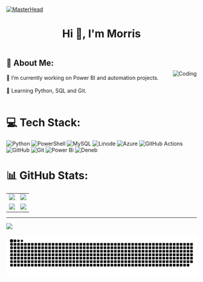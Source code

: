 [![MasterHead](https://camo.githubusercontent.com/3167026abe932fe28cb61a7308549da706bc1a8ee81a3cc3169ea75991d2e3d5/68747470733a2f2f692e6962622e636f2f6b3234343135622f4769746875622d42616e6e65722e676966)](https://github.com/TheMorrisGitHub)

<h1 align="center">Hi 👋, I'm Morris</h1>



<div style="display: flex; justify-content: space-between; align-items: center;">
    <div style="text-align: left">
        <h2>💫 About Me:</h2>
        🚀 I’m currently working on Power BI and automation projects.<br><br>
        🌱 Learning Python, SQL and Git.<br><br>
    </div>
    <div style="text-align: right">
        <img alt="Coding" width="250" src="https://media1.giphy.com/media/v1.Y2lkPTc5MGI3NjExcnIwd2l1cHJqeWh6YnJwNDJ0YTgzY2Y2bGJwenc2cXRsZDFkZTRrOSZlcD12MV9pbnRlcm5hbF9naWZfYnlfaWQmY3Q9Zw/wLNuW1tCKRiPmDV5Y4/giphy.gif">
    </div>
</div>

# 💻 Tech Stack:
![Python](https://img.shields.io/badge/python-3670A0?style=plastic&logo=python&logoColor=ffdd54) 
![PowerShell](https://img.shields.io/badge/PowerShell-%235391FE.svg?style=plastic&logo=powershell&logoColor=white) 
![MySQL](https://img.shields.io/badge/mysql-4479A1.svg?style=plastic&logo=mysql&logoColor=white) 
![Linode](https://img.shields.io/badge/linode-00A95C?style=plastic&logo=linode&logoColor=white) 
![Azure](https://img.shields.io/badge/azure-%230072C6.svg?style=plastic&logo=microsoftazure&logoColor=white) 
![GitHub Actions](https://img.shields.io/badge/github%20actions-%232671E5.svg?style=plastic&logo=githubactions&logoColor=white) 
![GitHub](https://img.shields.io/badge/github-%23121011.svg?style=plastic&logo=github&logoColor=white) 
![Git](https://img.shields.io/badge/git-%23F05033.svg?style=plastic&logo=git&logoColor=white) 
![Power Bi](https://img.shields.io/badge/power_bi-F2C811?style=plastic&logo=powerbi&logoColor=black) 
![Deneb](https://img.shields.io/badge/Deneb-%23FF4500.svg?style=plastic&logo=deneb&logoColor=white)

# 📊 GitHub Stats:
<table>
<tr>
<td>
<img src="https://github-readme-stats.vercel.app/api?username=themorrisgithub&theme=gruvbox&hide_border=false&include_all_commits=false&count_private=false"/>
</td>
<td>
<img src="https://github-contributor-stats.vercel.app/api?username=themorrisgithub&limit=5&theme=gruvbox&combine_all_yearly_contributions=true"/>
</td>
</tr>
<tr>
<td>
<img src="https://nirzak-streak-stats.vercel.app/?user=themorrisgithub&theme=gruvbox&hide_border=false"/>
</td>
<td>
<img src="https://github-readme-stats.vercel.app/api/top-langs/?username=themorrisgithub&theme=gruvbox&hide_border=false&include_all_commits=true&count_private=true&layout=compact"/>
</td>
</tr>
</table>

---
[![](https://visitcount.itsvg.in/api?id=themorrisgithub&icon=6&color=0)](https://visitcount.itsvg.in)

<div align="center">
<picture>
  <source media="(prefers-color-scheme: dark)" srcset="https://raw.githubusercontent.com/themorrisgithub/themorrisgithub/output/github-snake-dark.svg" />
  <source media="(prefers-color-scheme: light)" srcset="https://raw.githubusercontent.com/themorrisgithub/themorrisgithub/output/github-snake.svg" />
  <img alt="github-snake" src="https://raw.githubusercontent.com/themorrisgithub/themorrisgithub/output/github-snake.svg" />
</picture>
</div>


